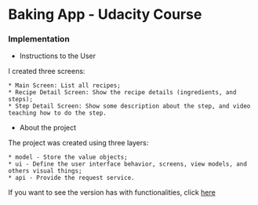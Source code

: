 # Baking App - Udacity Course

### Implementation

- Instructions to the User

I created three screens:

    * Main Screen: List all recipes;
    * Recipe Detail Screen: Show the recipe details (ingredients, and steps);
    * Step Detail Screen: Show some description about the step, and video teaching how to do the step.

- About the project

The project was created using three layers: 

    * model - Store the value objects;
    * ui - Define the user interface behavior, screens, view models, and others visual things;
    * api - Provide the request service.
    
If you want to see the version has with functionalities, click [here](https://github.com/gabrielbmoro/bakingapp_udacitycourse/releases/tag/v1.0.1)
